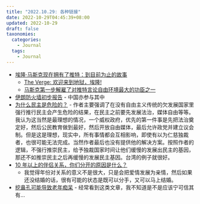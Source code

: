 ```yaml
---
title: "2022.10.29: 各种链接"
date: 2022-10-29T04:45:39+08:00
updated: 2022-10-29
draft: false
taxonomies:
  categories:
    - Journal
  tags:
    - Journal
---
```


- [埃隆·马斯克现在拥有了推特：到目前为止的故事](https://techcrunch.com/2022/10/28/elon-musk-owns-twitter-the-story-so-far/)
  - [The Verge: 欢迎来到地狱，埃隆!](https://www.theverge.com/2022/10/28/23428132/elon-musk-twitter-acquisition-problems-speech-moderation)
  - [马斯克第一步解雇了对推特言论自由环境最大的功臣之一](https://www.techdirt.com/2022/10/28/elon-musks-first-move-is-to-fire-the-person-most-responsible-for-twitters-strong-free-speech-stance/)
- [伊朗防火墙初步报告](https://blog.thc.org/the-iran-firewall-a-preliminary-report) - 中国亦参与其中
- [为什么民主是危险的？](https://javani.substack.com/p/why-democracy-is-dangerous) - 作者主要强调了在没有自由主义传统的欠发展国家里强行推行民主会产生危险的结果，在民主之前要先发展法治，媒体自由等等。我认为这当然是最理想的情况，一个威权政府，优先的第一件事是先把法治奠定好，然后公民教育做到最好，然后开放自由媒体，最后允许政党并建立议会制。但是这是理想，现实中，所有事情都会互相影响，即使有以为仁慈独裁者，也很可能无法完成。当然作者最后也没有提供他的解决方案。按照作者的逻辑，不强行推崇民主，给予独裁国家时间让他们缓慢的发展出民主的基因，那还不如推崇民主之后再缓慢的发展民主基因。台湾的例子就很好。
- [10 年以上的伴侣关系，你们分开的原因是什么？](https://www.reddit.com/r/AskWomen/comments/yg5l0e/women_who_have_left_relationships_of_10_years/)
  - 我觉得年份对关系的意义不是很大，只是会把爱情发展为亲情，然后如果还没结婚的话，很有可能的状态是既可以分手，又可以马上结婚。
- [挖鼻孔可能导致老年痴呆](https://medicalxpress.com/news/2022-10-nose-alzheimer-dementia.html) - 经常看到这类文章，我不知道是不是应该宁可信其有...
